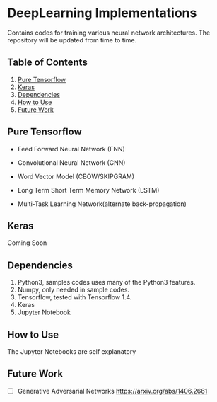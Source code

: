 # DeepLearning Implementations

Contains codes for training various neural network architectures. The repository will be updated from time to time.

## Table of Contents

1. [Pure Tensorflow](#api)
2. [Keras](#Keras)
3. [Dependencies](#Dependencies)
4. [How to Use](#how-to-use)
5. [Future Work](#future-work)



## Pure Tensorflow

- Feed Forward Neural Network (FNN) 

- Convolutional Neural Network (CNN)

- Word Vector Model (CBOW/SKIPGRAM)

- Long Term Short Term Memory Network (LSTM)

- Multi-Task Learning Network(alternate back-propagation) 


## Keras


Coming Soon



## Dependencies

1. Python3, samples codes uses many of the Python3 features.
2. Numpy, only needed in sample codes.
3. Tensorflow, tested with Tensorflow 1.4.
4. Keras
5. Jupyter Notebook



## How to Use

The Jupyter Notebooks are self explanatory


## Future Work

- [ ] Generative Adversarial Networks https://arxiv.org/abs/1406.2661


